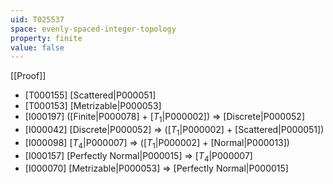 ```yaml
---
uid: T025537
space: evenly-spaced-integer-topology
property: finite
value: false
---
```

[[Proof]]

* [T000155] [Scattered|P000051]
* [T000153] [Metrizable|P000053]
* [I000197] ([Finite|P000078] + [$T_1$|P000002]) => [Discrete|P000052]
* [I000042] [Discrete|P000052] => ([$T_1$|P000002] + [Scattered|P000051])
* [I000098] [$T_4$|P000007] => ([$T_1$|P000002] + [Normal|P000013])
* [I000157] [Perfectly Normal|P000015] => [$T_4$|P000007]
* [I000070] [Metrizable|P000053] => [Perfectly Normal|P000015]


